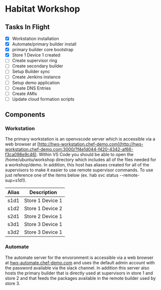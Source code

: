 # Habitat Workshop


## Tasks In Flight

- [x] Workstation installation
- [x] Automate/primary builder install
- [x] primary builder core bootstrap
- [x] Store 1 Device 1 created
- [ ] Create supervisor ring
- [ ] Create secondary builder
- [ ] Setup Builder sync
- [ ] Create Jenkins instance
- [ ] Setup demo application
- [ ] Create DNS Entries
- [ ] Create AMIs
- [ ] Update cloud formation scripts

## Components

### Workstation
The primary workstation is an openvscode server which is accessible via a web browser at [http://hws-workstation.chef-demo.com](http://hws-workstation.chef-demo.com:3000/?f4e1d044-f420-4342-af66-f3ca098e9c46).  Within VS Code you should be able to open the /home/ubuntu/workshop directory which includes all of the files needed for a workshop/demo.  In addition, this host has aliases created for all of the supervisors to make it easier to use remote supervisor commands.  To use just reference one of the items below (ex. hab svc status --remote-sup=s1d1).

| Alias | Description |
| ---- | ------- |
| s1d1 | Store 1 Device 1 |
| s1d2 | Store 1 Device 2 |
| s2d1 | Store 2 Device 1 |
| s3d1 | Store 3 Device 1 |
| s3d2 | Store 3 Device 1 |

### Automate
The automate server for the envoronment is accessible via a web browser at [hws-automate.chef-demo.com](hws-automate.chef-demo.com) and uses the default admin account with the password available via the slack channel.  In addition this server also hosts the primary builder that is directly used at supervisors in store 1 and store 2 and that feeds the packages available in the remote builder used by store 3.